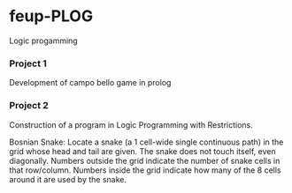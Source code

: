 # feup-PLOG

Logic progamming 

### Project 1

Development of campo bello game in prolog

### Project 2

Construction of a program in Logic Programming with Restrictions. 

Bosnian Snake:
Locate a snake (a 1 cell-wide single continuous path) in the grid whose head and tail are
given. The snake does not touch itself, even diagonally. Numbers outside the grid
indicate the number of snake cells in that row/column. Numbers inside the grid indicate
how many of the 8 cells around it are used by the snake. 
